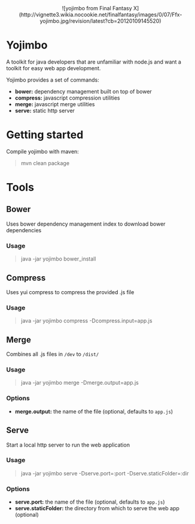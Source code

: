 <center>
![yojimbo from Final Fantasy X](http://vignette3.wikia.nocookie.net/finalfantasy/images/0/07/Ffx-yojimbo.jpg/revision/latest?cb=20120109145520)
</center>

# Yojimbo

A toolkit for java developers that are unfamiliar with node.js and want a toolkit for easy web app development.

Yojimbo provides a set of commands:
* __bower:__ dependency management built on top of bower
* __compress:__ javascript compression utilities
* __merge:__ javascript merge utilities
* __serve:__ static http server

# Getting started

Compile yojimbo with maven:

> mvn clean package

# Tools

## Bower
Uses bower dependency management index to download bower dependencies

### Usage

> java -jar yojimbo bower_install

## Compress
Uses yui compress to compress the provided .js file

### Usage

> java -jar yojimbo compress -Dcompress.input=app.js

## Merge
Combines all .js files in `/dev` to `/dist/`
 
### Usage
 
> java -jar yojimbo merge -Dmerge.output=app.js

### Options

* __merge.output:__ the name of the file (optional, defaults to `app.js`)

## Serve
Start a local http server to run the web application

### Usage

> java -jar yojimbo serve -Dserve.port=:port -Dserve.staticFolder=:dir

### Options

* __serve.port:__ the name of the file (optional, defaults to `app.js`)
* __serve.staticFolder:__ the directory from which to serve the web app (optional)
